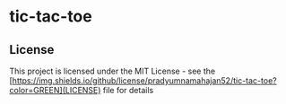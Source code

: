 # tic-tac-toe
<p align="center">


</p>

## License

This project is licensed under the MIT License - see the [https://img.shields.io/github/license/pradyumnamahajan52/tic-tac-toe?color=GREEN](LICENSE) file for details
